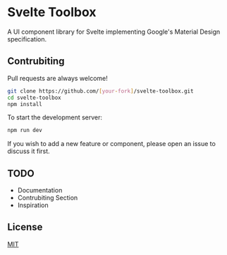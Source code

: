 # Svelte Toolbox

A UI component library for Svelte implementing Google's Material Design specification.

## Contrubiting

Pull requests are always welcome!

```bash
git clone https://github.com/[your-fork]/svelte-toolbox.git
cd svelte-toolbox
npm install
```

To start the development server:

```bash
npm run dev
```

If you wish to add a new feature or component, please open an issue to discuss it first.

## TODO

-   Documentation
-   Contrubiting Section
-   Inspiration

## License

[MIT](https://github.com/svelte-toolbox/svelte-toolbox/blob/master/LICENSE)

